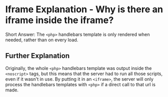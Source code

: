 Iframe Explanation - Why is there an iframe inside the iframe?
===============================================================

Short Answer: The `<php>` handlebars template is only rendered when needed, rather than on every load.

Further Explanation
---------------------
Originally, the whole `<php>` handlebars template was output inside the `<noscript>` tags, but this means that the server had to run all those scripts, even if it wasn't in use. By putting it in an `<iframe>`, the server will only process the handlebars templates with `<php>` if a direct call to that url is made. 
